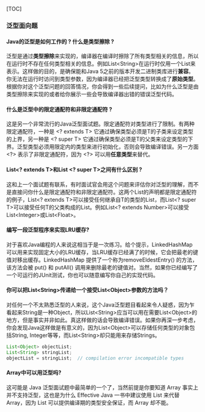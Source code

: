 [TOC]



### 泛型面向题

#### Java的泛型是如何工作的 ? 什么是类型擦除 ?

泛型是通过**类型擦除**来实现的，编译器在编译时擦除了所有类型相关的信息，所以在运行时不存在任何类型相关的信息。例如List\<String>在运行时仅用一个List来表示。这样做的目的，是确保能和Java 5之前的版本开发二进制类库进行**兼容**。你无法在运行时访问到类型参数，因为编译器已经把泛型类型转换成了**原始类型**。根据你对这个泛型问题的回答情况，你会得到一些后续提问，比如为什么泛型是由类型擦除来实现的或者给你展示一些会导致编译器出错的错误泛型代码。

#### 什么是泛型中的限定通配符和非限定通配符 ?

这是另一个非常流行的Java泛型面试题。限定通配符对类型进行了限制。有两种限定通配符，一种是 \<? extends T> 它通过确保类型必须是T的子类来设定类型的上界，另一种是 \<? super T> 它通过确保类型必须是T的父类来设定类型的下界。泛型类型必须用限定内的类型来进行初始化，否则会导致编译错误。另一方面 \<?> 表示了非限定通配符，因为 <?> 可以用**任意类型**来替代。

####  List<? extends T>和List <? super T>之间有什么区别 ?

这和上一个面试题有联系，有时面试官会用这个问题来评估你对泛型的理解，而不是直接问你什么是限定通配符和非限定通配符。这两个List的声明都是限定通配符的例子，List<? extends T>可以接受任何继承自T的类型的List，而List<? super T>可以接受任何T的父类构成的List。例如List<? extends Number>可以接受List\<Integer>或List\<Float>。

#### 编写一段泛型程序来实现LRU缓存?

对于喜欢Java编程的人来说这相当于是一次练习。给个提示，LinkedHashMap 可以用来实现固定大小的LRU缓存，当LRU缓存已经满了的时候，它会把最老的键值对移出缓存。LinkedHashMap 提供了一个称为removeEldestEntry() 的方法，该方法会被 put() 和 putAll() 调用来删除最老的键值对。当然，如果你已经编写了一个可运行的JUnit测试，你也可以随意编写你自己的实现代码。

#### 你可以把List\<String>传递给一个接受List\<Object>参数的方法吗？

对任何一个不太熟悉泛型的人来说，这个Java泛型题目看起来令人疑惑，因为乍看起来String是一种Object，所以List\<String>应当可以用在需要List\<Object>的地方，但是事实并非如此。真这样做的话会导致编译错误。如果你再深一步考虑，你会发现Java这样做是有意义的，因为List\<Object>可以存储任何类型的对象包括String, Integer等等，而List\<String>却只能用来存储Strings。　

```java
List<Object> objectList;
List<String> stringList;
objectList = stringList;  // compilation error incompatible types
```

#### Array中可以用泛型吗?

这可能是 Java 泛型面试题中最简单的一个了，当然前提是你要知道 Array 事实上并不支持泛型，这也是为什么 Effective Java 一书中建议使用 List 来代替 Array，因为 List 可以提供编译期的类型安全保证，而 Array 却不能。











